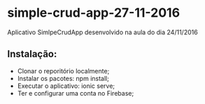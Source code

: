# simple-crud-app-27-11-2016
Aplicativo SimlpeCrudApp desenvolvido na aula do dia 24/11/2016
## Instalação:
* Clonar o reporitório localmente;
* Instalar os pacotes: npm install;
* Executar o aplicativo: ionic serve;
* Ter e configurar uma conta no Firebase;